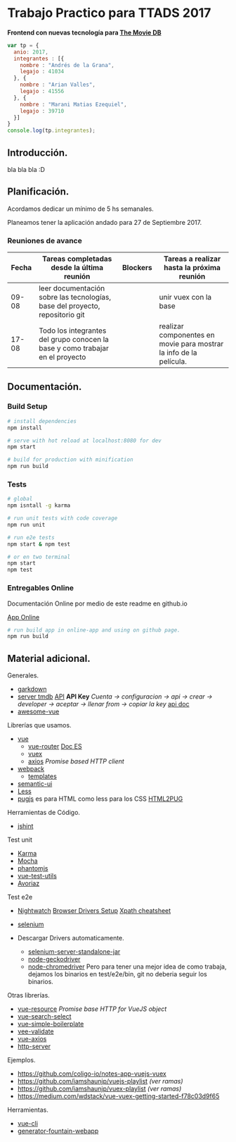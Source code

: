 # Trabajo Practico para TTADS 2017

__Frontend con nuevas tecnología para [The Movie DB](www.themoviedb.org)__

``` javascript
var tp = {
  anio: 2017,
  integrantes : [{
    nombre : "Andrés de la Grana",
    legajo : 41034
  }, {
    nombre : "Arian Valles",
    legajo : 41556
  }, {
    nombre : "Marani Matias Ezequiel",
    legajo : 39710
  }]
}
console.log(tp.integrantes);
```

## Introducción.

bla bla bla :D

## Planificación.

Acordamos dedicar un mínimo de 5 hs semanales.

Planeamos tener la aplicación andado para 27 de Septiembre 2017.

### Reuniones de avance

|Fecha|Tareas completadas desde la última reunión| Blockers |Tareas a realizar hasta la próxima reunión|
|-----|------------------------------------------|----------|------------------------------------------|
|09-08| leer documentación sobre las tecnologías, base del proyecto, repositorio git || unir vuex con la base| listado de las ultimas películas con css mínimos |
|17-08|Todo los integrantes del grupo conocen la base y como trabajar en el proyecto||realizar componentes en movie para mostrar la info de la película.|

## Documentación.

### Build Setup

``` bash
# install dependencies
npm install

# serve with hot reload at localhost:8080 for dev
npm start

# build for production with minification
npm run build
```

### Tests

``` bash
# global
npm isntall -g karma

# run unit tests with code coverage
npm run unit

# run e2e tests
npm start & npm test

# or en two terminal
npm start
npm test
```

### Entregables Online

Documentación Online por medio de este readme en github.io

[App Online](https://maranimatias.github.io/tp-2017/online-app/)

``` bash
# run build app in online-app and using on github page.
npm run build
```

## Material adicional.

Generales.
* [garkdown](https://guides.github.com/features/mastering-markdown/)
* [server tmdb](https://github.com/utnfrrottads/tmdb-server) [API](https://www.themoviedb.org/documentation/api/discover) **API Key** _Cuenta -> configuracion -> api -> crear -> developer -> aceptar -> llenar from -> copiar la key_ [api doc](https://developers.themoviedb.org/3/getting-started)
* [awesome-vue](https://github.com/vuejs/awesome-vue)

Librerías que usamos.
* [vue](https://vuejs.org/)
  * [vue-router](https://github.com/vuejs/vue-router) [Doc ES](https://router.vuejs.org/es/)
  * [vuex](https://github.com/vuejs/vuex)
  * [axios](https://github.com/mzabriskie/axios) _Promise based HTTP client_
* [webpack](https://webpack.js.org/)
  * [templates](https://github.com/vuejs-templates/webpack-simple)
* [semantic-ui](https://semantic-ui.com/)
* [Less](lesscss.org)
* [pugjs](pugjs.org) es para HTML como less para los CSS [HTML2PUG](https://www.beautifyconverter.com/html-to-jade-converter.php)

Herramientas de Código.
* [jshint](https://github.com/jshint/jshint)

Test unit
* [Karma](https://github.com/karma-runner/karma)
* [Mocha](https://mochajs.org/)
* [phantomjs](http://phantomjs.org/)
* [vue-test-utils](https://github.com/vuejs/vue-test-utils/)
* [Avoriaz](https://github.com/eddyerburgh/avoriaz)

Test e2e
* [Nightwatch](http://nightwatchjs.org/) [Browser Drivers Setup](http://nightwatchjs.org/gettingstarted#selenium-server-setup) [Xpath cheatsheet](http://ricostacruz.com/cheatsheets/xpath.html)
* [selenium](http://docs.seleniumhq.org/download/)

* Descargar Drivers automaticamente.
  * [selenium-server-standalone-jar](https://github.com/adamhooper/selenium-server-standalone-jar)
  * [node-geckodriver](https://github.com/vladikoff/node-geckodriver)
  * [node-chromedriver](https://github.com/giggio/node-chromedriver)
  Pero para tener una mejor idea de como trabaja, dejamos los binarios en test/e2e/bin, git no deberia seguir los binarios.

Otras librerías.
* [vue-resource](https://github.com/pagekit/vue-resource) _Promise base HTTP for VueJS object_
* [vue-search-select](https://github.com/moreta/vue-search-select)
* [vue-simple-boilerplate](https://github.com/vuejs-templates/simple)
* [vee-validate](https://github.com/baianat/vee-validate)
* [vue-axios](https://github.com/imcvampire/vue-axios)
* [http-server](https://www.npmjs.com/package/http-server)

Ejemplos.
* https://github.com/coligo-io/notes-app-vuejs-vuex
* https://github.com/iamshaunjp/vuejs-playlist _(ver ramas)_
* https://github.com/iamshaunjp/vuex-playlist _(ver ramas)_
* https://medium.com/wdstack/vue-vuex-getting-started-f78c03d9f65

Herramientas.
* [vue-cli](https://github.com/vuejs/vue-cli)
* [generator-fountain-webapp](https://github.com/fountainjs/generator-fountain-webapp)

